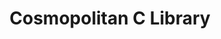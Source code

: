 ---
git: https://github.com/jart/cosmopolitan
logohandle: justinelol_cosmopolitan
sort: cosmopolitan
title: Cosmopolitan C Library
website: https://justine.lol/cosmopolitan/index.html
---